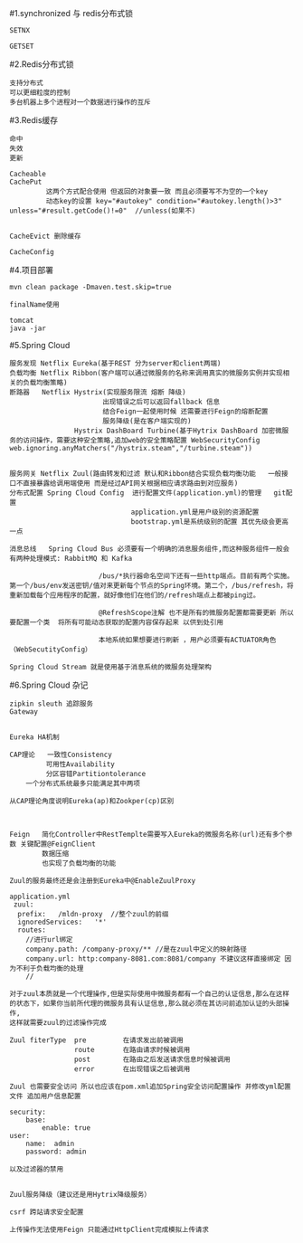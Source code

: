 
#1.synchronized 与 redis分布式锁
    
    SETNX

    GETSET

#2.Redis分布式锁

    支持分布式
    可以更细粒度的控制
    多台机器上多个进程对一个数据进行操作的互斥

#3.Redis缓存

    命中
    失效
    更新

    Cacheable
    CachePut
             这两个方式配合使用 但返回的对象要一致 而且必须要写不为空的一个key
             动态key的设置 key="#autokey" condition="#autokey.length()>3" unless="#result.getCode()!=0"  //unless(如果不)


    CacheEvict 删除缓存

    CacheConfig

#4.项目部署

    mvn clean package -Dmaven.test.skip=true

    finalName使用

    tomcat
    java -jar
    
#5.Spring Cloud
    
    服务发现 Netflix Eureka(基于REST 分为server和client两端)
    负载均衡 Netflix Ribbon(客户端可以通过微服务的名称来调用真实的微服务实例并实现相关的负载均衡策略)
    断路器   Netflix Hystrix(实现服务限流 熔断 降级)
                           出现错误之后可以返回fallback 信息
                           结合Feign一起使用时候 还需要进行Feign的熔断配置
                           服务降级(是在客户端实现的)
                    Hystrix DashBoard Turbine(基于Hytrix DashBoard 加密微服务的访问操作，需要这种安全策略,追加web的安全策略配置 WebSecurityConfig web.ignoring.anyMatchers("/hystrix.steam","/turbine.steam"))
                               
                           
    服务网关 Netflix Zuul(路由转发和过滤 默认和Ribbon结合实现负载均衡功能   一般接口不直接暴露给调用端使用 而是经过API网关根据相应请求路由到对应服务)
    分布式配置 Spring Cloud Config  进行配置文件(application.yml)的管理   git配置  
                                  application.yml是用户级别的资源配置
                                  bootstrap.yml是系统级别的配置 其优先级会更高一点
                                     
    消息总线   Spring Cloud Bus 必须要有一个明确的消息服务组件,而这种服务组件一般会有两种处理模式: RabbitMQ 和 Kafka
                           
                          /bus/*执行器命名空间下还有一些http端点。目前有两个实施。第一个/bus/env发送密钥/值对来更新每个节点的Spring环境。第二个，/bus/refresh，将重新加载每个应用程序的配置，就好像他们在他们的/refresh端点上都被ping过。     
                           
                          @RefreshScope注解 也不是所有的微服务配置都需要更新 所以要配置一个类  将所有可能动态获取的配置内容保存起来 以供到处引用
                               
                          本地系统如果想要进行刷新 ，用户必须要有ACTUATOR角色（WebSecutityConfig）
                          
    Spring Cloud Stream 就是使用基于消息系统的微服务处理架构
                                        
                           
    
#6.Spring Cloud 杂记 

    
    zipkin sleuth 追踪服务
    Gateway
    
    
    Eureka HA机制 
    
    CAP理论   一致性Consistency
             可用性Availability
             分区容错Partitiontolerance
        一个分布式系统最多只能满足其中两项
  
    从CAP理论角度说明Eureka(ap)和Zookper(cp)区别


    
    Feign   简化Controller中RestTemplte需要写入Eureka的微服务名称(url)还有多个参数 关键配置@FeignClient
            数据压缩
            也实现了负载均衡的功能
    
    Zuul的服务最终还是会注册到Eureka中@EnableZuulProxy
    
    application.yml
     zuul:
      prefix:   /mldn-proxy  //整个zuul的前缀   
      ignoredServices:   '*'
      routes:
        //进行url绑定
        company.path: /company-proxy/** //是在zuul中定义的映射路径
        company.url: http:company-8081.com:8081/company 不建议这样直接绑定 因为不利于负载均衡的处理
        //
        
    对于zuul本质就是一个代理操作,但是实际使用中微服务都有一个自己的认证信息,那么在这样的状态下，如果你当前所代理的微服务具有认证信息,那么就必须在其访问前追加认证的头部操作,
    这样就需要zuul的过滤操作完成
    
    Zuul fiterType  pre         在请求发出前被调用
                    route       在路由请求时候被调用
                    post        在路由之后发送请求信息时候被调用
                    error       在出现错误之后被调用

    Zuul 也需要安全访问 所以也应该在pom.xml追加Spring安全访问配置操作 并修改yml配置文件 追加用户信息配置
    
    security:
        base:
            enable: true
    user:
        name:  admin
        password: admin        
        
    以及过滤器的禁用    


    Zuul服务降级（建议还是用Hytrix降级服务）
    
    csrf 跨站请求安全配置
    
    上传操作无法使用Feign 只能通过HttpClient完成模拟上传请求
    
        
        
         
        
    


